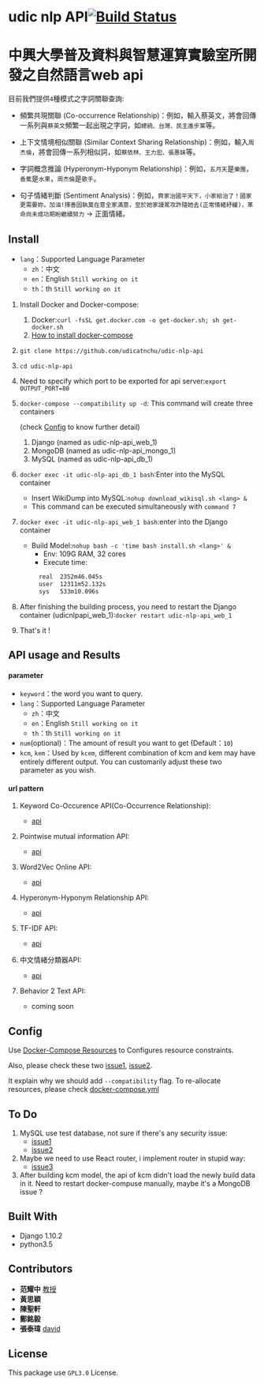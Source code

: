 # udic nlp API[![Build Status](https://travis-ci.org/UDICatNCHU/PTT_KCM_API.svg?branch=master)](https://travis-ci.org/UDICatNCHU/PTT_KCM_API)

# 中興大學普及資料與智慧運算實驗室所開發之自然語言web api
目前我們提供`4`種模式之字詞關聯查詢:

* 頻繁共現關聯 (Co-occurrence Relationship)：例如，輸入蔡英文，將會回傳一系列與`蔡英文`頻繁一起出現之字詞，如`總統、台灣、民主進步黨`等。
  

* 上下文情境相似關聯 (Similar Context Sharing Relationship)：例如，輸入`周杰倫`，將會回傳一系列相似詞，如`蔡依林、王力宏、張惠妹`等。

* 字詞概念推論 (Hyperonym-Hyponym Relationship)：例如，`五月天`是`樂團`，`香蕉`是`水果`，`周杰倫`是`歌手`。

* 句子情緒判斷 (Sentiment Analysis)：例如，`齊家治國平天下，小家給治了！國家更需要妳，加油!擇善固執莫在意全家滿意，至於她家謾駡攻許隨她去(正常情緒紓緩)，革命尚未成功期盼繼續努力` -> 正面情緒。

## Install

* `lang`：Supported Language Parameter
  * `zh`：中文
  * `en`：English `Still working on it`
  * `th`：th `Still working on it`

1. Install Docker and Docker-compose:
	1. Docker:`curl -fsSL get.docker.com -o get-docker.sh; sh get-docker.sh`
	2. [How to install docker-compose](https://docs.docker.com/compose/install/#install-compose)
2. `git clone https://github.com/udicatnchu/udic-nlp-api`
3. `cd udic-nlp-api`
4. Need to specify which port to be exported for api server:`export OUTPUT_PORT=80`
5. `docker-compose --compatibility up -d`:
    This command will create three containers

    (check [Config](#config) to know further detail)
    1. Django (named as udic-nlp-api_web_1)
    2. MongoDB (named as udic-nlp-api_mongo_1)
    3. MySQL (named as udic-nlp-api_db_1)
6. `docker exec -it udic-nlp-api_db_1 bash`:Enter into the MySQL container
    * Insert WikiDump into MySQL:`nohup download_wikisql.sh <lang> &`
    * This command can be executed simultaneously with `command 7`
7. `docker exec -it udic-nlp-api_web_1 bash`:enter into the Django container
    * Build Model:`nohup bash -c 'time bash install.sh <lang>' &`
        * Env: 109G RAM, 32 cores
        * Execute time:
        ```bash
          real  2352m46.045s
          user  12311m52.132s
          sys   533m10.096s
        ```
8. After finishing the building process, you need to restart the Django container (udicnlpapi_web_1):`docker restart udic-nlp-api_web_1`
9. That's it !

## API usage and Results

#### parameter

* `keyword`：the word you want to query.
* `lang`：Supported Language Parameter
  * `zh`：中文
  * `en`：English `Still working on it`
  * `th`：th `Still working on it`
* `num`(optional)：The amount of result you want to get (Default：`10`)
* `kcm`, `kem`：Used by `kcem`, different combination of kcm and kem may have entirely different output. You can customarily adjust these two parameter as you wish.

#### url pattern

1. Keyword Co-Occurence API(Co-Occurrence Relationship):
    * [api](https://github.com/UDICatNCHU/new_kcm#api)

2. Pointwise mutual information API:
    * [api](https://github.com/udicatnchu/pmi-of-kcm#api)

3. Word2Vec Online API:
    * [api](https://github.com/UDICatNCHU/kem/#api)

4. Hyperonym-Hyponym Relationship API:
    * [api](https://github.com/UDICatNCHU/kcem/#api)

5. TF-IDF API:
    * [api](https://github.com/udicatnchu/tf-idf#api)

6. 中文情緒分類器API:
    * [api](https://github.com/UDICatNCHU/swingerapp#api)

7. Behavior 2 Text API:
    * coming soon

## Config

Use [Docker-Compose Resources](https://docs.docker.com/compose/compose-file/#resources) to Configures resource constraints.

Also, please check these two [issue1](https://github.com/docker/compose/issues/4513), [issue2](https://github.com/docker/compose/pull/5684).

It explain why we should add `--compatibility` flag. To re-allocate resources, please check [docker-compose.yml](docker-compose.yml)

## To Do

1. MySQL use test database, not sure if there's any security issue:
    * [issue1](https://github.com/UDICatNCHU/udic-nlp-API/blob/master/docker-compose.yml#L14)
    * [issue2](https://github.com/UDICatNCHU/udic-nlp-API/blob/master/udic_nlp_API/settings.py#L91)
2. Maybe we need to use React router, i implement router in stupid way:
    * [issue3](https://github.com/UDICatNCHU/udic-nlp-API/blob/master/udic_nlp_API/settings.py#L152)
3. After building kcm model, the api of kcm didn't load the newly build data in it. Need to restart docker-compuse manually, maybe it's a MongoDB issue ?

## Built With

* Django 1.10.2
* python3.5

## Contributors

* **范耀中** [教授](http://web.nchu.edu.tw/~yfan/)
* **黃思穎**
* **陳聖軒**
* **鄭銘毅**
* **張泰瑋** [david](https://github.com/david30907d)

## License

This package use `GPL3.0` License.
